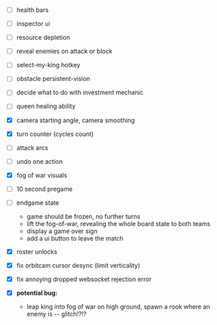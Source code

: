 
- [ ] health bars
- [ ] inspector ui
- [ ] resource depletion
- [ ] reveal enemies on attack or block

- [ ] select-my-king hotkey
- [ ] obstacle persistent-vision
- [ ] decide what to do with investment mechanic
- [ ] queen healing ability
- [x] camera starting angle, camera smoothing
- [x] turn counter (cycles count)
- [ ] attack arcs
- [ ] undo one action
- [x] fog of war visuals
- [ ] 10 second pregame
- [ ] endgame state
  - game should be frozen, no further turns
  - lift the fog-of-war, revealing the whole board state to both teams
  - display a game over sign
  - add a ui button to leave the match

- [x] roster unlocks
- [x] fix orbitcam cursor desync (limit verticality)
- [x] fix annoying dropped websocket rejection error
- [x] **potential bug:**
  - leap king into fog of war on high ground, spawn a rook where an enemy is -- glitch!?!?

